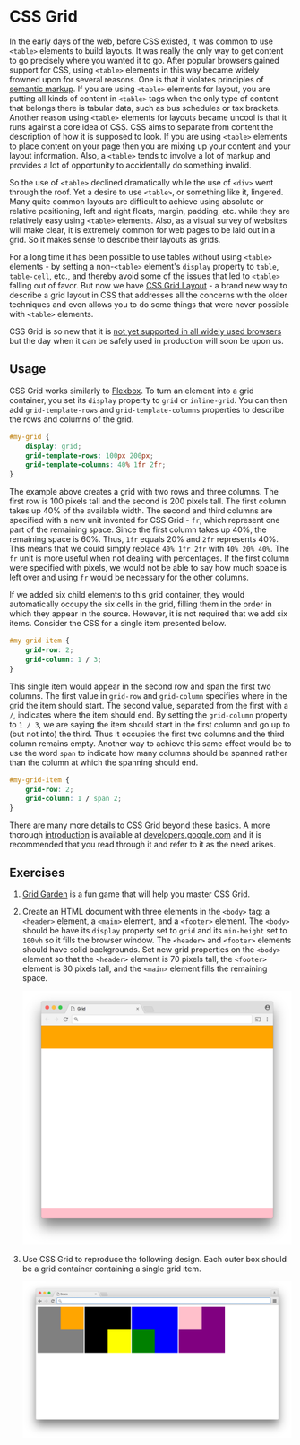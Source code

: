# CSS Grid

In the early days of the web, before CSS existed, it was common to use `<table>` elements to build layouts. It was really the only way to get content to go precisely where you wanted it to go. After popular browsers gained support for CSS, using `<table>` elements in this way became widely frowned upon for several reasons. One is that it violates principles of [semantic markup](../semantic_markup). If you are using `<table>` elements for layout, you are putting all kinds of content in  `<table>` tags when the only type of content that belongs there is tabular data, such as bus schedules or tax brackets. Another reason using `<table>` elements for layouts became uncool is that it runs against a core idea of CSS. CSS aims to separate from content the description of how it is supposed to look. If you are using `<table>` elements to place content on your page then you are mixing up your content and your layout information. Also, a `<table>` tends to involve a lot of markup and provides a lot of opportunity to accidentally do something invalid. 

So the use of `<table>` declined dramatically while the use of `<div>` went through the roof. Yet a desire to use `<table>`, or something like it, lingered. Many quite common layouts are difficult to achieve using absolute or relative positioning, left and right floats, margin, padding, etc. while they are relatively easy using `<table>` elements. Also, as a visual survey of websites will make clear, it is extremely common for web pages to be laid out in a grid. So it makes sense to describe their layouts as grids.

For a long time it has been possible to use tables without using `<table>` elements - by setting a non-`<table>` element's `display` property to `table`, `table-cell`, etc., and thereby avoid some of the issues that led to `<table>` falling out of favor. But now we have [CSS Grid Layout](https://developer.mozilla.org/en-US/docs/Web/CSS/CSS_Grid_Layout) - a brand new way to describe a grid layout in CSS that addresses all the concerns with the older techniques and even allows you to do some things that were never possible with `<table>` elements.

CSS Grid is so new that it is [not yet supported in all widely used browsers](http://www.caniuse.com/#feat=css-grid) but the day when it can be safely used in production will soon be upon us.

## Usage

CSS Grid works similarly to [Flexbox](../flexbox). To turn an element into a grid container, you set its `display` property to `grid`  or `inline-grid`. You can then add `grid-template-rows` and `grid-template-columns` properties to describe the rows and columns of the grid.

```css
#my-grid {
    display: grid;
    grid-template-rows: 100px 200px;
    grid-template-columns: 40% 1fr 2fr;
}
```

The example above creates a grid with two rows and three columns. The first row is 100 pixels tall and the second is 200 pixels tall. The first column takes up 40% of the available width. The second and third columns are specified with a new unit invented for CSS Grid - `fr`, which represent one part of the remaining space. Since the first column takes up 40%, the remaining space is 60%. Thus, `1fr` equals 20% and `2fr` represents 40%. This means that we could simply replace `40% 1fr 2fr` with `40% 20% 40%`. The `fr` unit is more useful when not dealing with percentages. If the first column were specified with pixels, we would not be able to say how much space is left over and using `fr` would be necessary for the other columns. 

If we added six child elements to this grid container, they would automatically occupy the six cells in the grid, filling them in the order in which they appear in the source. However, it is not required that we add six items. Consider the CSS for a single item presented below.

```css
#my-grid-item {
    grid-row: 2;
    grid-column: 1 / 3;
}
```

This single item would appear in the second row and span the first two columns. The first value in `grid-row` and `grid-column` specifies where in the grid the item should start. The second value, separated from the first with a `/`, indicates where the item should end. By setting the `grid-column` property to `1 / 3`, we are saying the item should start in the first column and go up to (but not into) the third. Thus it occupies the first two columns and the third column remains empty. Another way to achieve this same effect would be to use the word `span` to indicate how many columns should be spanned rather than the column at which the spanning should end.

```css
#my-grid-item {
    grid-row: 2;
    grid-column: 1 / span 2;
}
```

There are many more details to CSS Grid beyond these basics. A more thorough [introduction](https://developers.google.com/web/updates/2017/01/css-grid) is available at [developers.google.com](https://developers.google.com/web/updates/2017/01/css-grid) and it is recommended that you read through it and refer to it as the need arises.

## Exercises

1. [Grid Garden](https://cssgridgarden.com/) is a fun game that will help you master CSS Grid.

2. Create an HTML document with three elements in the `<body>` tag: a `<header>` element, a `<main>` element, and a `<footer>` element. The `<body>` should be have its `display` property set to `grid` and its `min-height` set to `100vh` so it fills the browser window. The `<header>` and `<footer>` elements should have solid backgrounds. Set new grid properties on the `<body>` element so that the `<header>` element is 70 pixels tall, the `<footer>` element is 30 pixels tall, and the `<main>` element fills the remaining space.

   ![Grid](grid1.png)

3. Use CSS Grid to reproduce the following design. Each outer box should be a grid container containing a single grid item.

   ![Grid](boxes.png)
